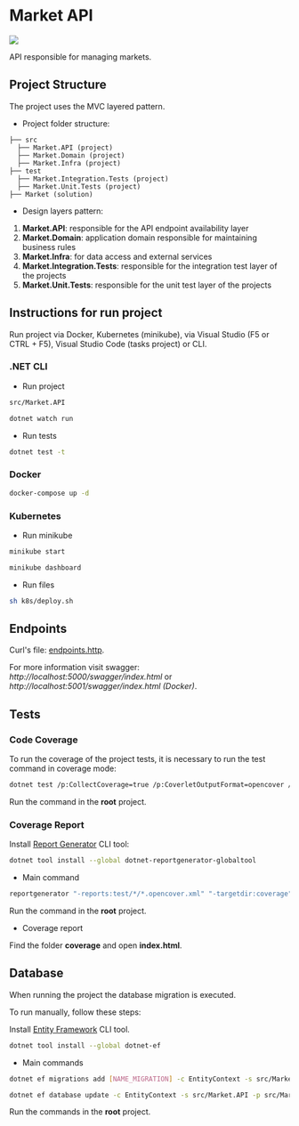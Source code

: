 # Market API

![](https://github.com/yagoluiz/market-api/workflows/Docker%20Image%20CI/badge.svg)

API responsible for managing markets.

## Project Structure

The project uses the MVC layered pattern.

- Project folder structure:

```
├── src 
  ├── Market.API (project)
  ├── Market.Domain (project)
  ├── Market.Infra (project)
├── test
  ├── Market.Integration.Tests (project)
  ├── Market.Unit.Tests (project)
├── Market (solution)
```

- Design layers pattern:

1. **Market.API**: responsible for the API endpoint availability layer
2. **Market.Domain**: application domain responsible for maintaining business rules
3. **Market.Infra**: for data access and external services
4. **Market.Integration.Tests**: responsible for the integration test layer of the projects
5. **Market.Unit.Tests**: responsible for the unit test layer of the projects

## Instructions for run project

Run project via Docker, Kubernetes (minikube), via Visual Studio (F5 or CTRL + F5), Visual Studio Code (tasks project) or CLI.

### .NET CLI

- Run project

```bash
src/Market.API

dotnet watch run
```

- Run tests

```bash
dotnet test -t
```

### Docker

```bash
docker-compose up -d
```

### Kubernetes

- Run minikube

```bash
minikube start
```

```bash
minikube dashboard
```

- Run files

```bash
sh k8s/deploy.sh
```

## Endpoints

Curl's file: [endpoints.http](endpoints.http).

For more information visit swagger: *http://localhost:5000/swagger/index.html* or *http://localhost:5001/swagger/index.html (Docker)*.

## Tests

### Code Coverage

To run the coverage of the project tests, it is necessary to run the test command in coverage mode:

```bash
dotnet test /p:CollectCoverage=true /p:CoverletOutputFormat=opencover /p:Exclude="[xunit*]*" /p:ExcludeByFile="**/Migrations/*.cs"
```

Run the command in the **root** project.

### Coverage Report

Install [Report Generator](https://danielpalme.github.io/ReportGenerator) CLI tool:

```bash
dotnet tool install --global dotnet-reportgenerator-globaltool
```

- Main command

```bash
reportgenerator "-reports:test/*/*.opencover.xml" "-targetdir:coverage" "-reporttypes:Html"
```

Run the command in the **root** project.

- Coverage report

Find the folder **coverage** and open **index.html**.

## Database

When running the project the database migration is executed.

To run manually, follow these steps:

Install [Entity Framework](https://docs.microsoft.com/en-us/ef/core/cli/dotnet) CLI tool.

```bash
dotnet tool install --global dotnet-ef
```

- Main commands

```bash
dotnet ef migrations add [NAME_MIGRATION] -c EntityContext -s src/Market.API -p src/Market.Infra
```

```bash
dotnet ef database update -c EntityContext -s src/Market.API -p src/Market.Infra 
```

Run the commands in the **root** project.
